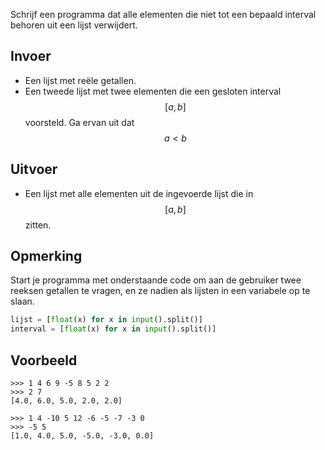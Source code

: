 Schrijf een programma dat alle elementen die niet tot een bepaald interval behoren uit een lijst verwijdert.

## Invoer

- Een lijst met reële getallen.
- Een tweede lijst met twee elementen die een gesloten interval $$[a,b]$$ voorsteld. Ga ervan uit dat $$a<b$$

## Uitvoer

- Een lijst met alle elementen uit de ingevoerde lijst die in $$[a,b]$$ zitten.

## Opmerking

Start je programma met onderstaande code om aan de gebruiker twee reeksen getallen te vragen, en ze nadien als lijsten in een variabele op te slaan.

```Python
lijst = [float(x) for x in input().split()]
interval = [float(x) for x in input().split()]
```

## Voorbeeld

```
>>> 1 4 6 9 -5 8 5 2 2
>>> 2 7
[4.0, 6.0, 5.0, 2.0, 2.0]

>>> 1 4 -10 5 12 -6 -5 -7 -3 0
>>> -5 5
[1.0, 4.0, 5.0, -5.0, -3.0, 0.0]
```